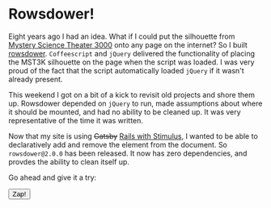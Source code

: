 <template data-parse>2019-11-04 #noIndex</template>

# Rowsdower!

Eight years ago I had an idea.
What if I could put the silhouette from [Mystery Science Theater 3000][] onto any page on the internet?
So I built [rowsdower][].
`Coffeescript` and `jQuery` delivered the functionality of placing the MST3K silhouette on the page when the script was loaded.
I was very proud of the fact that the script automatically loaded `jQuery` if it wasn't already present.

This weekend I got on a bit of a kick to revisit old projects and shore them up.
Rowsdower depended on `jQuery` to run, made assumptions about where it should be mounted, and had no ability to be cleaned up.
It was very representative of the time it was written.

Now that my site is using <strike>Gatsby</strike> [Rails with Stimulus](/posts/deploying-rails-to-netlify), I wanted to be able to declaratively add and remove the element from the document.
So `rowsdower@2.0.0` has been released.
It now has zero dependencies, and provdes the ability to clean itself up.

Go ahead and give it a try:

<div data-controller="rowsdower">
  <button data-action="click->rowsdower#zap">Zap!</button>
</div>

[mystery science theater 3000]: https://mst3k.com
[rowsdower]: https://github.com/danott/rowsdower